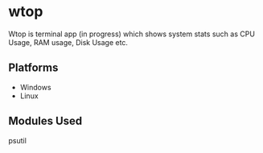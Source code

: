 
# wtop

Wtop is terminal app (in progress) which shows system stats such 
as CPU Usage, RAM usage, Disk Usage etc.

## Platforms
* Windows
* Linux
## Modules Used
psutil